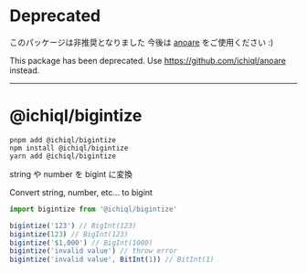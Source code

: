 # Deprecated

このパッケージは非推奨となりました
今後は [anoare](https://github.com/ichiql/anoare) をご使用ください :)

This package has been deprecated.
Use https://github.com/ichiql/anoare instead.

---

# @ichiql/bigintize

```shell
pnpm add @ichiql/bigintize
npm install @ichiql/bigintize
yarn add @ichiql/bigintize
```

string や number を bigint に変換

Convert string, number, etc... to bigint

```js
import bigintize from '@ichiql/bigintize'

bigintize('123') // BigInt(123)
bigintize(123) // BigInt(123)
bigintize('$1,000') // BigInt(1000)
bigintize('invalid value') // throw error
bigintize('invalid value', BitInt(1)) // BitInt(1)
```
